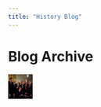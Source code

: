 ```yaml
---
title: "History Blog"
---
```



# Blog Archive

<img src="/assets/pres-bush-patriot.jpg" style="width:50px;height:50px;">

